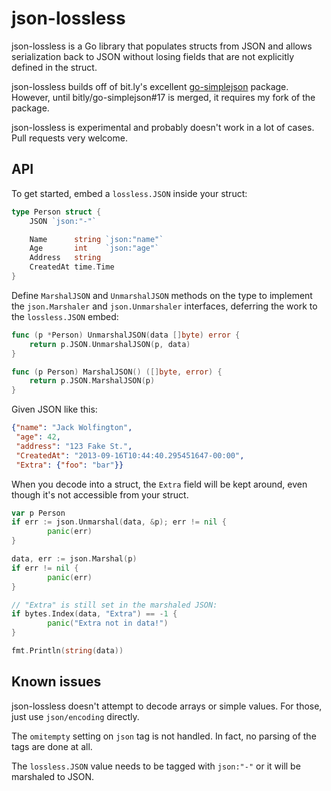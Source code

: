 # json-lossless #

json-lossless is a Go library that populates structs from JSON and
allows serialization back to JSON without losing fields that are
not explicitly defined in the struct.

json-lossless builds off of bit.ly's excellent
[go-simplejson](https://github.com/bitly/go-simplejson) package.
However, until bitly/go-simplejson#17 is merged, it requires my
fork of the package.

json-lossless is experimental and probably doesn't work in a lot
of cases.  Pull requests very welcome.

## API ##

To get started, embed a `lossless.JSON` inside your struct:

```go
type Person struct {
	JSON `json:"-"`

	Name      string `json:"name"`
	Age       int    `json:"age"`
	Address   string
	CreatedAt time.Time
}
```

Define `MarshalJSON` and `UnmarshalJSON` methods on the type
to implement the `json.Marshaler` and `json.Unmarshaler` interfaces,
deferring the work to the `lossless.JSON` embed:

```go
func (p *Person) UnmarshalJSON(data []byte) error {
	return p.JSON.UnmarshalJSON(p, data)
}

func (p Person) MarshalJSON() ([]byte, error) {
	return p.JSON.MarshalJSON(p)
}
```

Given JSON like this:

```json
{"name": "Jack Wolfington",
 "age": 42,
 "address": "123 Fake St.",
 "CreatedAt": "2013-09-16T10:44:40.295451647-00:00",
 "Extra": {"foo": "bar"}}
```

When you decode into a struct, the `Extra` field will be kept around,
even though it's not accessible from your struct.

```go
var p Person
if err := json.Unmarshal(data, &p); err != nil {
        panic(err)
}

data, err := json.Marshal(p)
if err != nil {
        panic(err)
}

// "Extra" is still set in the marshaled JSON:
if bytes.Index(data, "Extra") == -1 {
        panic("Extra not in data!")
}

fmt.Println(string(data))

```

## Known issues ##

json-lossless doesn't attempt to decode arrays or simple values.
For those, just use `json/encoding` directly.

The `omitempty` setting on `json` tag is not handled.  In fact, no
parsing of the tags are done at all.

The `lossless.JSON` value needs to be tagged with `json:"-"` or
it will be marshaled to JSON.
